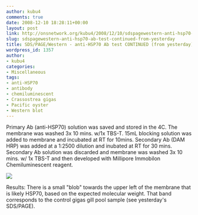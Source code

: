 ```yaml
---
author: kubu4
comments: true
date: 2008-12-10 18:28:11+00:00
layout: post
link: http://onsnetwork.org/kubu4/2008/12/10/sdspagewestern-anti-hsp70-ab-test-continued-from-yesterday/
slug: sdspagewestern-anti-hsp70-ab-test-continued-from-yesterday
title: SDS/PAGE/Western - anti-HSP70 Ab test CONTINUED (from yesterday)
wordpress_id: 1357
author:
- kubu4
categories:
- Miscellaneous
tags:
- anti-HSP70
- antibody
- chemiluminescent
- Crassostrea gigas
- Pacific oyster
- Western blot
---
```


Primary Ab (anti-HSP70) solution was saved and stored in the 4C. The membrane was washed 3x 10 mins. w/1x TBS-T. 15mL blocking solution was added to membrane and incubated at RT for 10mins. Secondary Ab (DAM HRP) was added at a 1:2500 dilution and inubated at RT for 30 mins. Secondary Ab solution was discarded and membrane was washed 3x 10 mins. w/ 1x TBS-T and then developed with Millipore Immobilon Chemiluminescent reagent.

![](http://eagle.fish.washington.edu/Arabidopsis/Western%20Blots/20081210%20anti-HSP70%2010min.jpg)

Results: There is a small "blob" towards the upper left of the membrane that is likely HSP70, based on the expected molecular weight. That band corresponds to the control gigas gill pool sample (see yesterday's SDS/PAGE).
